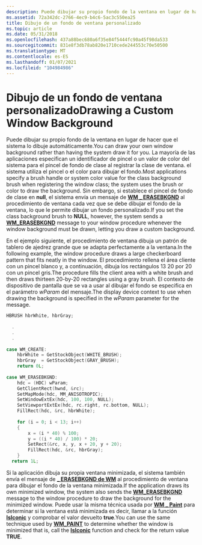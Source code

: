 ```yaml
---
description: Puede dibujar su propio fondo de la ventana en lugar de hacer que el sistema lo dibuje automáticamente.
ms.assetid: 72a342dc-2766-4ec9-b4c6-5ac3c550ea25
title: Dibujo de un fondo de ventana personalizado
ms.topic: article
ms.date: 05/31/2018
ms.openlocfilehash: 437a88bec680a6f35e84f5444fc90a45f98da533
ms.sourcegitcommit: 831e8f3db78ab820e1710cede244553c70e50500
ms.translationtype: MT
ms.contentlocale: es-ES
ms.lasthandoff: 01/07/2021
ms.locfileid: "104984986"
---
```

# <a name="drawing-a-custom-window-background"></a><span data-ttu-id="55993-103">Dibujo de un fondo de ventana personalizado</span><span class="sxs-lookup"><span data-stu-id="55993-103">Drawing a Custom Window Background</span></span>

<span data-ttu-id="55993-104">Puede dibujar su propio fondo de la ventana en lugar de hacer que el sistema lo dibuje automáticamente.</span><span class="sxs-lookup"><span data-stu-id="55993-104">You can draw your own window background rather than having the system draw it for you.</span></span> <span data-ttu-id="55993-105">La mayoría de las aplicaciones especifican un identificador de pincel o un valor de color del sistema para el pincel de fondo de clase al registrar la clase de ventana. el sistema utiliza el pincel o el color para dibujar el fondo.</span><span class="sxs-lookup"><span data-stu-id="55993-105">Most applications specify a brush handle or system color value for the class background brush when registering the window class; the system uses the brush or color to draw the background.</span></span> <span data-ttu-id="55993-106">Sin embargo, si establece el pincel de fondo de clase en **null**, el sistema envía un mensaje de [**WM \_ ERASEBKGND**](../winmsg/wm-erasebkgnd.md) al procedimiento de ventana cada vez que se debe dibujar el fondo de la ventana, lo que le permite dibujar un fondo personalizado.</span><span class="sxs-lookup"><span data-stu-id="55993-106">If you set the class background brush to **NULL**, however, the system sends a [**WM\_ERASEBKGND**](../winmsg/wm-erasebkgnd.md) message to your window procedure whenever the window background must be drawn, letting you draw a custom background.</span></span>

<span data-ttu-id="55993-107">En el ejemplo siguiente, el procedimiento de ventana dibuja un patrón de tablero de ajedrez grande que se adapta perfectamente a la ventana.</span><span class="sxs-lookup"><span data-stu-id="55993-107">In the following example, the window procedure draws a large checkerboard pattern that fits neatly in the window.</span></span> <span data-ttu-id="55993-108">El procedimiento rellena el área cliente con un pincel blanco y, a continuación, dibuja los rectángulos 13 20 por 20 con un pincel gris.</span><span class="sxs-lookup"><span data-stu-id="55993-108">The procedure fills the client area with a white brush and then draws thirteen 20-by-20 rectangles using a gray brush.</span></span> <span data-ttu-id="55993-109">El contexto de dispositivo de pantalla que se va a usar al dibujar el fondo se especifica en el parámetro *wParam* del mensaje.</span><span class="sxs-lookup"><span data-stu-id="55993-109">The display device context to use when drawing the background is specified in the *wParam* parameter for the message.</span></span>


```C++
HBRUSH hbrWhite, hbrGray; 
 
  . 
  . 
  . 
 
case WM_CREATE: 
    hbrWhite = GetStockObject(WHITE_BRUSH); 
    hbrGray  = GetStockObject(GRAY_BRUSH); 
    return 0L; 
 
case WM_ERASEBKGND: 
    hdc = (HDC) wParam; 
    GetClientRect(hwnd, &rc); 
    SetMapMode(hdc, MM_ANISOTROPIC); 
    SetWindowExtEx(hdc, 100, 100, NULL); 
    SetViewportExtEx(hdc, rc.right, rc.bottom, NULL); 
    FillRect(hdc, &rc, hbrWhite); 
 
    for (i = 0; i < 13; i++) 
    { 
        x = (i * 40) % 100; 
        y = ((i * 40) / 100) * 20; 
        SetRect(&rc, x, y, x + 20, y + 20); 
        FillRect(hdc, &rc, hbrGray); 
    } 
  return 1L; 
```



<span data-ttu-id="55993-110">Si la aplicación dibuja su propia ventana minimizada, el sistema también envía el mensaje de [**\_ ERASEBKGND de WM**](../winmsg/wm-erasebkgnd.md) al procedimiento de ventana para dibujar el fondo de la ventana minimizada.</span><span class="sxs-lookup"><span data-stu-id="55993-110">If the application draws its own minimized window, the system also sends the [**WM\_ERASEBKGND**](../winmsg/wm-erasebkgnd.md) message to the window procedure to draw the background for the minimized window.</span></span> <span data-ttu-id="55993-111">Puede usar la misma técnica usada por [**WM \_ Paint**](wm-paint.md) para determinar si la ventana está minimizada es decir, llamar a la función [**IsIconic**](/windows/win32/api/winuser/nf-winuser-isiconic) y comprobar el valor devuelto **true**.</span><span class="sxs-lookup"><span data-stu-id="55993-111">You can use the same technique used by [**WM\_PAINT**](wm-paint.md) to determine whether the window is minimized that is, call the [**IsIconic**](/windows/win32/api/winuser/nf-winuser-isiconic) function and check for the return value **TRUE**.</span></span>

 

 
